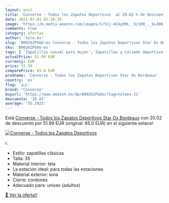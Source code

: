 ```yaml
---
layout: post
title: 'Converse - Todos los Zapatos Deportivos  al 20.02 % de descuento'
date: 2021-07-01 02:38:39
image: 'https://m.media-amazon.com/images/I/51j-mCAyOML._SL500_._SL400_.jpg'
comments: true
category: ofertas
author: 'tole.es'
slug: 'B0026ZPG6U-es Converse - Todos los Zapatos Deportivos Star Ox Bordeaux'
sku: 'B0026ZPG6U-es'
tags: [ 'Zapatillas casual para mujer','Zapatillas y calzado deportivo para mujer','Zapatos','Zapatos para mujer','Zapatos y complementos','converse','zapatos', ]
actualPrice: 51.99 EUR
currency: EUR
price: 51.99
comparePrice: 65.0 EUR
prodname: 'Converse - Todos los Zapatos Deportivos Star Ox Bordeaux'
country: 'es'
flag: '🇪🇸'
brand: 'Converse'
buyurl: 'https://www.amazon.es/dp/B0026ZPG6U/?tag=tolees-21'
descuento: '20.02'
average: '55.2925'
---
```


Está [Converse - Todos los Zapatos Deportivos Star Ox Bordeaux](https://www.amazon.es/dp/B0026ZPG6U/?tag=tolees-21) con 20.02 de descuento por 51.99 EUR (original: 65.0 EUR) en el siguiente enlace!

[![Converse - Todos los Zapatos Deportivos ](https://m.media-amazon.com/images/I/51j-mCAyOML._SL500_._SL400_.jpg)](https://www.amazon.es/dp/B0026ZPG6U/?tag=tolees-21)

ℹ️:

- Estilo: zapatillas clásicas
- Talla: 35
- Material interior: tela
- La estación ideal: para todas las estaciones
- Material exterior: lona
- Cierre: cordones
- Adecuado para: unisex (adultos)

[🛒 Ver la oferta!!](https://www.amazon.es/dp/B0026ZPG6U/?tag=tolees-21)

